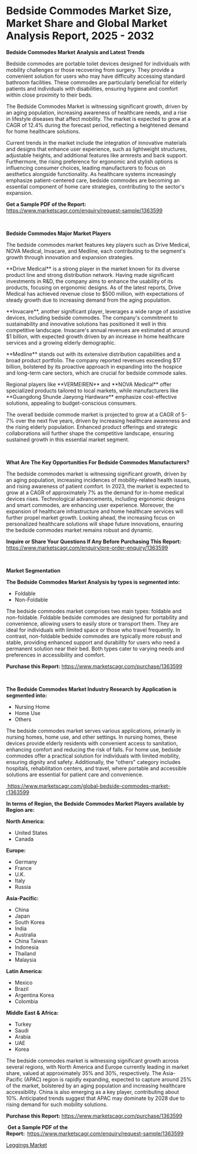 <p><h1>Bedside Commodes Market Size, Market Share and Global Market Analysis Report, 2025 - 2032</h1></p><p><strong>Bedside Commodes Market Analysis and Latest Trends</strong></p>
<p><p>Bedside commodes are portable toilet devices designed for individuals with mobility challenges or those recovering from surgery. They provide a convenient solution for users who may have difficulty accessing standard bathroom facilities. These commodes are particularly beneficial for elderly patients and individuals with disabilities, ensuring hygiene and comfort within close proximity to their beds.</p><p>The Bedside Commodes Market is witnessing significant growth, driven by an aging population, increasing awareness of healthcare needs, and a rise in lifestyle diseases that affect mobility. The market is expected to grow at a CAGR of 12.4% during the forecast period, reflecting a heightened demand for home healthcare solutions. </p><p>Current trends in the market include the integration of innovative materials and designs that enhance user experience, such as lightweight structures, adjustable heights, and additional features like armrests and back support. Furthermore, the rising preference for ergonomic and stylish options is influencing consumer choices, leading manufacturers to focus on aesthetics alongside functionality. As healthcare systems increasingly emphasize patient-centered care, bedside commodes are becoming an essential component of home care strategies, contributing to the sector's expansion.</p></p>
<p><strong>Get a Sample PDF of the Report:&nbsp;</strong> <a href="https://www.marketscagr.com/enquiry/request-sample/1363599?utm_campaign=2318&utm_medium=2&utm_source=Github&utm_content=ia&utm_term=07022025&utm_id=bedside-commodes">https://www.marketscagr.com/enquiry/request-sample/1363599</a></p>
<p>&nbsp;</p>
<p><strong>Bedside Commodes Major Market Players</strong></p>
<p><p>The bedside commodes market features key players such as Drive Medical, NOVA Medical, Invacare, and Medline, each contributing to the segment's growth through innovation and expansion strategies. </p><p>**Drive Medical** is a strong player in the market known for its diverse product line and strong distribution network. Having made significant investments in R&D, the company aims to enhance the usability of its products, focusing on ergonomic designs. As of the latest reports, Drive Medical has achieved revenue close to $500 million, with expectations of steady growth due to increasing demand from the aging population.</p><p>**Invacare**, another significant player, leverages a wide range of assistive devices, including bedside commodes. The company's commitment to sustainability and innovative solutions has positioned it well in this competitive landscape. Invacare's annual revenues are estimated at around $1 billion, with expected growth driven by an increase in home healthcare services and a growing elderly demographic.</p><p>**Medline** stands out with its extensive distribution capabilities and a broad product portfolio. The company reported revenues exceeding $17 billion, bolstered by its proactive approach in expanding into the hospice and long-term care sectors, which are crucial for bedside commode sales.</p><p>Regional players like **VERMEIREN** and **NOVA Medical** offer specialized products tailored to local markets, while manufacturers like **Guangdong Shunde Jaeyong Hardware** emphasize cost-effective solutions, appealing to budget-conscious consumers.</p><p>The overall bedside commode market is projected to grow at a CAGR of 5-7% over the next five years, driven by increasing healthcare awareness and the rising elderly population. Enhanced product offerings and strategic collaborations will further shape the competitive landscape, ensuring sustained growth in this essential market segment.</p></p>
<p>&nbsp;</p>
<p><strong>What Are The Key Opportunities For Bedside Commodes Manufacturers?</strong></p>
<p><p>The bedside commodes market is witnessing significant growth, driven by an aging population, increasing incidences of mobility-related health issues, and rising awareness of patient comfort. In 2023, the market is expected to grow at a CAGR of approximately 7% as the demand for in-home medical devices rises. Technological advancements, including ergonomic designs and smart commodes, are enhancing user experience. Moreover, the expansion of healthcare infrastructure and home healthcare services will further propel market growth. Looking ahead, the increasing focus on personalized healthcare solutions will shape future innovations, ensuring the bedside commodes market remains robust and dynamic.</p></p>
<p><strong>Inquire or Share Your Questions If Any Before Purchasing This Report:</strong> <a href="https://www.marketscagr.com/enquiry/pre-order-enquiry/1363599?utm_campaign=2318&utm_medium=2&utm_source=Github&utm_content=ia&utm_term=07022025&utm_id=bedside-commodes">https://www.marketscagr.com/enquiry/pre-order-enquiry/1363599</a></p>
<p>&nbsp;</p>
<p><strong>Market Segmentation</strong></p>
<p><strong>The Bedside Commodes Market Analysis by types is segmented into:</strong></p>
<p><ul><li>Foldable</li><li>Non-Foldable</li></ul></p>
<p><p>The bedside commodes market comprises two main types: foldable and non-foldable. Foldable bedside commodes are designed for portability and convenience, allowing users to easily store or transport them. They are ideal for individuals with limited space or those who travel frequently. In contrast, non-foldable bedside commodes are typically more robust and stable, providing enhanced support and durability for users who need a permanent solution near their bed. Both types cater to varying needs and preferences in accessibility and comfort.</p></p>
<p><strong>Purchase this Report:&nbsp;</strong><a href="https://www.marketscagr.com/purchase/1363599?utm_campaign=2318&utm_medium=2&utm_source=Github&utm_content=ia&utm_term=07022025&utm_id=bedside-commodes">https://www.marketscagr.com/purchase/1363599</a></p>
<p>&nbsp;</p>
<p><strong>The Bedside Commodes Market Industry Research by Application is segmented into:</strong></p>
<p><ul><li>Nursing Home</li><li>Home Use</li><li>Others</li></ul></p>
<p><p>The bedside commodes market serves various applications, primarily in nursing homes, home use, and other settings. In nursing homes, these devices provide elderly residents with convenient access to sanitation, enhancing comfort and reducing the risk of falls. For home use, bedside commodes offer a practical solution for individuals with limited mobility, ensuring dignity and safety. Additionally, the "others" category includes hospitals, rehabilitation centers, and travel, where portable and accessible solutions are essential for patient care and convenience.</p></p>
<p><a href="https://www.marketscagr.com/global-bedside-commodes-market-r1363599?utm_campaign=2318&utm_medium=2&utm_source=Github&utm_content=ia&utm_term=07022025&utm_id=bedside-commodes">&nbsp;https://www.marketscagr.com/global-bedside-commodes-market-r1363599</a></p>
<p><strong>In terms of Region, the Bedside Commodes Market Players available by Region are:</strong></p>
<p>
    <p> <strong> North America: </strong>
        <ul>
            <li>United States</li>
            <li>Canada</li>
        </ul>
        </p> 
    <p> <strong> Europe: </strong>
        <ul>
            <li>Germany</li>
            <li>France</li>
            <li>U.K.</li>
            <li>Italy</li>
            <li>Russia</li>
        </ul>
        </p> 
    <p> <strong> Asia-Pacific: </strong>
        <ul>
            <li>China</li>
            <li>Japan</li>
            <li>South Korea</li>
            <li>India</li>
            <li>Australia</li>
            <li>China Taiwan</li>
            <li>Indonesia</li>
            <li>Thailand</li>
            <li>Malaysia</li>
        </ul>
        </p> 
    <p> <strong> Latin America: </strong>
        <ul>
            <li>Mexico</li>
            <li>Brazil</li>
            <li>Argentina Korea</li>
            <li>Colombia</li>
        </ul>
        </p> 
    <p> <strong> Middle East & Africa: </strong>
        <ul>
            <li>Turkey</li>
            <li>Saudi</li>
            <li>Arabia</li>
            <li>UAE</li>
            <li>Korea</li>
        </ul>
    </p>
    </p>
<p><p>The bedside commodes market is witnessing significant growth across several regions, with North America and Europe currently leading in market share, valued at approximately 35% and 30%, respectively. The Asia-Pacific (APAC) region is rapidly expanding, expected to capture around 25% of the market, bolstered by an aging population and increasing healthcare accessibility. China is also emerging as a key player, contributing about 10%. Anticipated trends suggest that APAC may dominate by 2028 due to rising demand for such mobility solutions.</p></p>
<p><strong>Purchase this Report: </strong><a href="https://www.marketscagr.com/purchase/1363599?utm_campaign=2318&utm_medium=2&utm_source=Github&utm_content=ia&utm_term=07022025&utm_id=bedside-commodes">https://www.marketscagr.com/purchase/1363599</a></p>
<p>&nbsp;<strong>Get a Sample PDF of the Report:&nbsp;&nbsp;</strong><a href="https://www.marketscagr.com/enquiry/request-sample/1363599?utm_campaign=2318&utm_medium=2&utm_source=Github&utm_content=ia&utm_term=07022025&utm_id=bedside-commodes">https://www.marketscagr.com/enquiry/request-sample/1363599</a></p>
<p><strong></strong></p>
<p><p><a href="https://github.com/arvelm4nthig/Market-Research-Report-List-1/blob/main/leggings-market.md?utm_campaign=2318&utm_medium=2&utm_source=Github&utm_content=ia&utm_term=07022025&utm_id=bedside-commodes">Leggings Market</a></p></p>